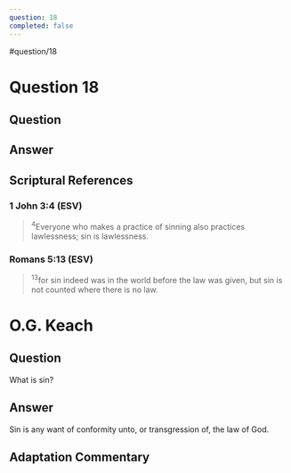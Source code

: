 ```yaml
---
question: 18
completed: false
---
```

#question/18
# Question 18

## Question


## Answer


## Scriptural References
### 1 John 3:4 (ESV)
> <sup>4</sup>Everyone who makes a practice of sinning also practices lawlessness; sin is lawlessness.

### Romans 5:13 (ESV)
> <sup>13</sup>for sin indeed was in the world before the law was given, but sin is not counted where there is no law.

# O.G. Keach
## Question
What is sin?

## Answer
Sin is any want of conformity unto, or transgression of, the law of God.

## Adaptation Commentary
